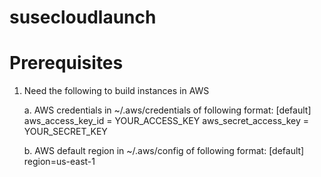 # susecloudlaunch

# Prerequisites
1. Need the following to build instances in AWS

    a. AWS credentials in ~/.aws/credentials of following format:
        [default]
        aws_access_key_id = YOUR_ACCESS_KEY
        aws_secret_access_key = YOUR_SECRET_KEY

    b. AWS default region in ~/.aws/config of following format:
        [default]
        region=us-east-1